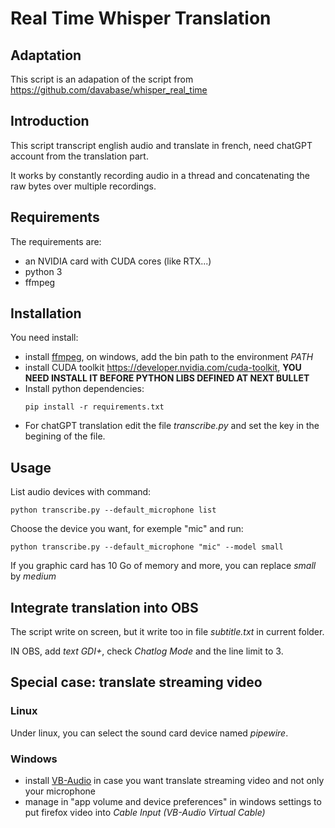# Real Time Whisper Translation

## Adaptation

This script is an adapation of the script from https://github.com/davabase/whisper_real_time

## Introduction

This script transcript english audio and translate in french, need chatGPT account from the translation part.

It works by constantly recording audio in a thread and concatenating the raw bytes over multiple recordings.


## Requirements

The requirements are:

* an NVIDIA card with CUDA cores (like RTX...)
* python 3
* ffmpeg

## Installation

You need install:

* install [ffmpeg](https://ffmpeg.org/), on windows, add the bin path to the environment *PATH*
* install CUDA toolkit https://developer.nvidia.com/cuda-toolkit, **YOU NEED INSTALL IT BEFORE PYTHON LIBS DEFINED AT NEXT BULLET**
* Install python dependencies:
    ```
    pip install -r requirements.txt
    ```
* For chatGPT translation edit the file *transcribe.py* and set the key in the begining of the file.


## Usage

List audio devices with command:

```
python transcribe.py --default_microphone list
```

Choose the device you want, for exemple "mic" and run:

```
python transcribe.py --default_microphone "mic" --model small
```

If you graphic card has 10 Go of memory and more, you can replace *small* by *medium*

## Integrate translation into OBS

The script write on screen, but it write too in file *subtitle.txt* in current folder.

IN OBS, add *text GDI+*, check *Chatlog Mode* and the line limit to 3.


## Special case: translate streaming video

### Linux

Under linux, you can select the sound card device named *pipewire*.

### Windows

* install [VB-Audio](https://vb-audio.com/Cable/) in case you want translate streaming video and not only your microphone
* manage in "app volume and device preferences" in windows settings to put firefox video into *Cable Input (VB-Audio Virtual Cable)*
